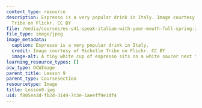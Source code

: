 ```yaml
---
content_type: resource
description: Espresso is a very popular drink in Italy. Image courtesy of Michelle
  Tribe on Flickr. CC BY
file: /media/courses/es-s41-speak-italian-with-your-mouth-full-spring-2012/f805ea3dfb2d31497c3e1aeeff9e1df4_Lesson9.jpg
file_type: image/jpeg
image_metadata:
  caption: Espresso is a very popular drink in Italy.
  credit: Image courtesy of Michelle Tribe on Flickr. CC BY
  image-alt: A tiny white cup of espresso sits on a white saucer next to a spoon.
learning_resource_types: []
ocw_type: OCWImage
parent_title: Lesson 9
parent_type: CourseSection
resourcetype: Image
title: Lesson9.jpg
uid: f805ea3d-fb2d-3149-7c3e-1aeeff9e1df4
---
```

